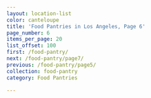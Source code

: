 ```yaml
---
layout: location-list
color: canteloupe
title: 'Food Pantries in Los Angeles, Page 6'
page_number: 6
items_per_page: 20
list_offset: 100
first: /food-pantry/
next: /food-pantry/page7/
previous: /food-pantry/page5/
collection: food-pantry
category: Food Pantries

---
```

